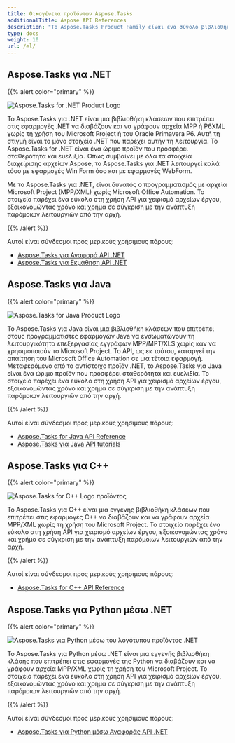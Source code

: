 ```yaml
---
title: Οικογένεια προϊόντων Aspose.Tasks
additionalTitle: Aspose API References
description: "Το Aspose.Tasks Product Family είναι ένα σύνολο βιβλιοθηκών που επιτρέπει στις εφαρμογές .NET/Java/C++/Python να δημιουργούν, να τροποποιούν, να μετατρέπουν και να εκτυπώνουν αρχεία MPP, Primavera XML."
type: docs
weight: 10
url: /el/
---
```


## Aspose.Tasks για .NET

{{% alert color="primary" %}}

![Aspose.Tasks for .NET Product Logo](../home_1.png)

Το Aspose.Tasks για .NET είναι μια βιβλιοθήκη κλάσεων που επιτρέπει στις εφαρμογές .NET να διαβάζουν και να γράφουν αρχεία MPP ή P6XML χωρίς τη χρήση του Microsoft Project ή του Oracle Primavera P6. Αυτή τη στιγμή είναι το μόνο στοιχείο .NET που παρέχει αυτήν τη λειτουργία. Το Aspose.Tasks for .NET είναι ένα ώριμο προϊόν που προσφέρει σταθερότητα και ευελιξία. Όπως συμβαίνει με όλα τα στοιχεία διαχείρισης αρχείων Aspose, το Aspose.Tasks για .NET λειτουργεί καλά τόσο με εφαρμογές Win Form όσο και με εφαρμογές WebForm.

Με το Aspose.Tasks για .NET, είναι δυνατός ο προγραμματισμός με αρχεία Microsoft Project (MPP/XML) χωρίς Microsoft Office Automation. Το στοιχείο παρέχει ένα εύκολο στη χρήση API για χειρισμό αρχείων έργου, εξοικονομώντας χρόνο και χρήμα σε σύγκριση με την ανάπτυξη παρόμοιων λειτουργιών από την αρχή.

{{% /alert %}}

Αυτοί είναι σύνδεσμοι προς μερικούς χρήσιμους πόρους:
- [Aspose.Tasks για Αναφορά API .NET](/tasks/el/net/)
- [Aspose.Tasks για Εκμάθηση API .NET](/tutorials/tasks/el/net/)

## Aspose.Tasks για Java

{{% alert color="primary" %}}

![Aspose.Tasks for Java Product Logo](../home_2.png)

Το Aspose.Tasks για Java είναι μια βιβλιοθήκη κλάσεων που επιτρέπει στους προγραμματιστές εφαρμογών Java να ενσωματώνουν τη λειτουργικότητα επεξεργασίας εγγράφων MPP/MPT/XLS χωρίς καν να χρησιμοποιούν το Microsoft Project. Το API, ως εκ τούτου, καταργεί την απαίτηση του Microsoft Office Automation σε μια τέτοια εφαρμογή. Μεταφερόμενο από το αντίστοιχο προϊόν .NET, το Aspose.Tasks για Java είναι ένα ώριμο προϊόν που προσφέρει σταθερότητα και ευελιξία. Το στοιχείο παρέχει ένα εύκολο στη χρήση API για χειρισμό αρχείων έργου, εξοικονομώντας χρόνο και χρήμα σε σύγκριση με την ανάπτυξη παρόμοιων λειτουργιών από την αρχή.

{{% /alert %}}

Αυτοί είναι σύνδεσμοι προς μερικούς χρήσιμους πόρους:
- [Aspose.Tasks for Java API Reference](/tasks/java/)
- [Aspose.Tasks για Java API tutorials](/tutorials/tasks/el/java/)

## Aspose.Tasks για C++

{{% alert color="primary" %}}

![Aspose.Tasks for C++ Logo προϊόντος](../home_3.png)

Το Aspose.Tasks για C++ είναι μια εγγενής βιβλιοθήκη κλάσεων που επιτρέπει στις εφαρμογές C++ να διαβάζουν και να γράφουν αρχεία MPP/XML χωρίς τη χρήση του Microsoft Project. Το στοιχείο παρέχει ένα εύκολο στη χρήση API για χειρισμό αρχείων έργου, εξοικονομώντας χρόνο και χρήμα σε σύγκριση με την ανάπτυξη παρόμοιων λειτουργιών από την αρχή.

{{% /alert %}}

Αυτοί είναι σύνδεσμοι προς μερικούς χρήσιμους πόρους:
- [Aspose.Tasks for C++ API Reference](/tasks/cpp/)

## Aspose.Tasks για Python μέσω .NET

{{% alert color="primary" %}}

![Aspose.Tasks για Python μέσω του λογότυπου προϊόντος .NET](../home_4.png)

Το Aspose.Tasks για Python μέσω .NET είναι μια εγγενής βιβλιοθήκη κλάσης που επιτρέπει στις εφαρμογές της Python να διαβάζουν και να γράφουν αρχεία MPP/XML χωρίς τη χρήση του Microsoft Project. Το στοιχείο παρέχει ένα εύκολο στη χρήση API για χειρισμό αρχείων έργου, εξοικονομώντας χρόνο και χρήμα σε σύγκριση με την ανάπτυξη παρόμοιων λειτουργιών από την αρχή.

{{% /alert %}}

Αυτοί είναι σύνδεσμοι προς μερικούς χρήσιμους πόρους:
- [Aspose.Tasks για Python μέσω Αναφοράς API .NET](/tasks/python-net/)
